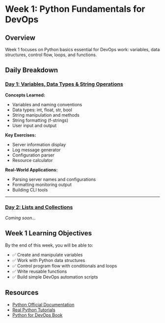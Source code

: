 # Week 1: Python Fundamentals for DevOps

## Overview

Week 1 focuses on Python basics essential for DevOps work: variables, data structures, control flow, loops, and functions.

## Daily Breakdown

### [Day 1: Variables, Data Types & String Operations](./day1/)
**Concepts Learned:**
- Variables and naming conventions
- Data types: int, float, str, bool
- String manipulation and methods
- String formatting (f-strings)
- User input and output

**Key Exercises:**
- Server information display
- Log message generator
- Configuration parser
- Resource calculator

**Real-World Applications:**
- Parsing server names and configurations
- Formatting monitoring output
- Building CLI tools

---

### [Day 2: Lists and Collections](./day2/)
*Coming soon...*

## Week 1 Learning Objectives

By the end of this week, you will be able to:
- ✅ Create and manipulate variables
- ✅ Work with Python data structures
- ✅ Control program flow with conditionals and loops
- ✅ Write reusable functions
- ✅ Build simple DevOps automation scripts

## Resources

- [Python Official Documentation](https://docs.python.org/3/)
- [Real Python Tutorials](https://realpython.com/)
- [Python for DevOps Book](https://www.oreilly.com/library/view/python-for-devops/9781492057680/)
